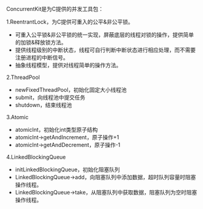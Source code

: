 ConcurrentKit是为C提供的并发工具包：

1.ReentrantLock，为C提供可重入的公平&非公平锁。
* 可重入公平锁&非公平锁的统一实现，屏蔽底层的线程对锁的操作，提供简单的加锁&释放锁方法。
* 提供线程级别的中断状态，线程可自行判断中断状态进行相应处理，而不需要注册进程的中断信号。
* 抽象线程模型，提供对线程简单的操作方法。

2.ThreadPool
* newFixedThreadPool，初始化固定大小线程池
* submit，向线程池中提交任务
* shutdown，结束线程池

3.Atomic
* atomicInt，初始化int类型原子结构
* atomicInt->getAndIncrement，原子操作+1
* atomicInt->getAndDecrement，原子操作-1

4.LinkedBlockingQueue
* initLinkedBlockingQueue，初始化阻塞队列
* LinkedBlockingQueue->add，向阻塞队列中添加数据，超时队列容量时阻塞操作线程。
* LinkedBlockingQueue->take，从阻塞队列中获取数据，阻塞队列为空时阻塞操作线程。